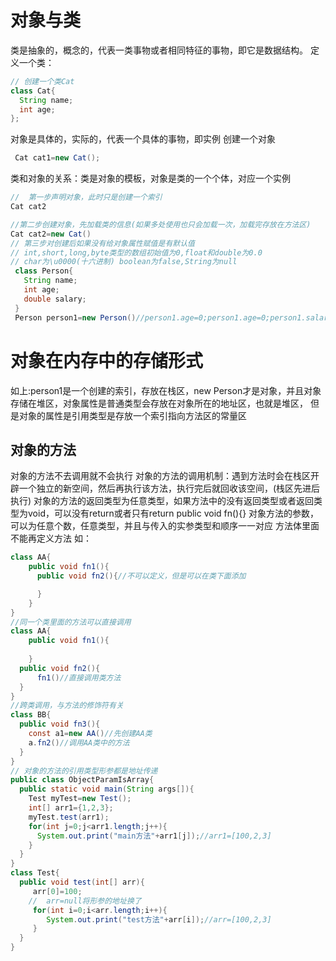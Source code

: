 # 对象与类
类是抽象的，概念的，代表一类事物或者相同特征的事物，即它是数据结构。
定义一个类：
```java
// 创建一个类Cat
class Cat{
  String name;
  int age;
};
```
对象是具体的，实际的，代表一个具体的事物，即实例
创建一个对象
``` java
 Cat cat1=new Cat();
 ```
 类和对象的关系：类是对象的模板，对象是类的一个个体，对应一个实例
 ```java
//  第一步声明对象，此时只是创建一个索引
Cat cat2

//第二步创建对象，先加载类的信息(如果多处使用也只会加载一次，加载完存放在方法区)
Cat cat2=new Cat()
// 第三步对创建后如果没有给对象属性赋值是有默认值
// int,short,long,byte类型的数组初始值为0,float和double为0.0
// char为\u0000(十六进制) boolean为false,String为null
  class Person{
    String name;
    int age;
    double salary;
  }
  Person person1=new Person()//person1.age=0;person1.age=0;person1.salary=0.0
  ```
  # 对象在内存中的存储形式
  如上:person1是一个创建的索引，存放在栈区，new Person才是对象，并且对象存储在堆区，对象属性是普通类型会存放在对象所在的地址区，也就是堆区，
  但是对象的属性是引用类型是存放一个索引指向方法区的常量区

## 对象的方法

对象的方法不去调用就不会执行
对象的方法的调用机制：遇到方法时会在栈区开辟一个独立的新空间，然后再执行该方法，执行完后就回收该空间，(栈区先进后执行)
对象的方法的返回类型为任意类型，如果方法中的没有返回类型或者返回类型为void，可以没有return或者只有return
public void fn(){}
对象方法的参数，可以为任意个数，任意类型，并且与传入的实参类型和顺序一一对应
方法体里面不能再定义方法
如：
```java
class AA{
    public void fn1(){
      public void fn2(){//不可以定义，但是可以在类下面添加

      }
    }
}
//同一个类里面的方法可以直接调用
class AA{
    public void fn1(){
     
    }
  public void fn2(){
      fn1()//直接调用类方法
  }
}
//跨类调用，与方法的修饰符有关
class BB{
  public void fn3(){
    const a1=new AA()//先创建AA类
    a.fn2()//调用AA类中的方法
  }
}
// 对象的方法的引用类型形参都是地址传递
public class ObjectParamIsArray{
  public static void main(String args[]){
    Test myTest=new Test();
    int[] arr1={1,2,3};
    myTest.test(arr1);
    for(int j=0;j<arr1.length;j++){
      System.out.print("main方法"+arr1[j]);//arr1=[100,2,3]
    }
  }
}
class Test{
  public void test(int[] arr){
     arr[0]=100;
    //  arr=null将形参的地址换了
     for(int i=0;i<arr.length;i++){
        System.out.print("test方法"+arr[i]);//arr=[100,2,3]
     }
  }
}


